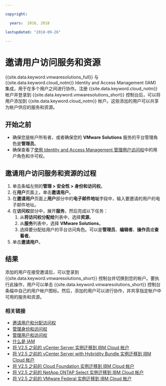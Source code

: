 ```yaml
---

copyright:

  years:  2016, 2018

lastupdated: "2018-09-26"

---
```


# 邀请用户访问服务和资源

{{site.data.keyword.vmwaresolutions_full}} 与 {{site.data.keyword.cloud_notm}} Identity and Access Management (IAM) 集成，用于在多个用户之间进行协作。注册 {{site.data.keyword.cloud_notm}} 帐户并登录到 {{site.data.keyword.vmwaresolutions_short}} 控制台后，可以将用户添加到 {{site.data.keyword.cloud_notm}} 帐户。这些添加的用户可以共享为帐户供应的服务和资源。

## 开始之前

* 确保您是帐户所有者，或者确保您的 **VMware Solutions** 服务的平台管理角色是**管理员**。
* 确保查看了[使用 Identity and Access Management 管理用户访问权](iam.html)中的用户角色和许可权。

## 邀请用户访问服务和资源的过程

1. 单击条幅左侧的**管理 > 安全性 > 身份和访问权**。
2. 在**用户**页面上，单击**邀请用户**。
3. 在**邀请用户**页面上**用户**部分中的**电子邮件地址**字段中，输入要邀请的用户的电子邮件地址。
4. 在**访问权**部分中，展开**服务**，然后完成以下任务：
   1. 从**将访问权分配给**列表中，选择**资源**。
   2. 从**服务**列表中，选择 **VMware Solutions**。
   3. 选择要分配给用户的平台访问角色。可以是**管理员**、**编辑者**、**操作员**或**查看者**。
5. 单击**邀请用户**。

## 结果

添加的用户在接受邀请后，可以登录到 {{site.data.keyword.vmwaresolutions_short}} 控制台并切换到您的帐户。要执行此操作，用户可以单击 {{site.data.keyword.vmwaresolutions_short}} 控制台条幅中自己的用户帐户图标。然后，添加的用户可以进行协作，并共享指定帐户中可用的服务和资源。

### 相关链接

* [邀请用户和分配访问权](../../../iam/iamuserinv.html)
* [管理身份和访问权](../../../iam/quickstart.html)
* [管理用户和访问权](../../../iam/iamusermanage.html)
* [什么是 IAM](../../../iam/index.html)
* [将 V2.5 之前的 vCenter Server 实例迁移到 IBM Cloud 帐户](../vcenter/vc_addinstancetousraccount.html)
* [将 V2.5 之前的 vCenter Server with Hybridity Bundle 实例迁移到 IBM Cloud 帐户](../vcenter/vc_hybrid_addinstancetousraccount.html)
* [将 V2.5 之前的 Cloud Foundation 实例迁移到 IBM Cloud 帐户](../sddc/sd_addinstancetousraccount.html)
* [将 V2.5 之前的 NetApp ONTAP Select 实例迁移到 IBM Cloud 帐户](../netapp/np_addinstancetousraccount.html)
* [将 V2.5 之前的 VMware Federal 实例迁移到 IBM Cloud 帐户](../vcenter/vc_fed_addinstancetousraccount.html)
